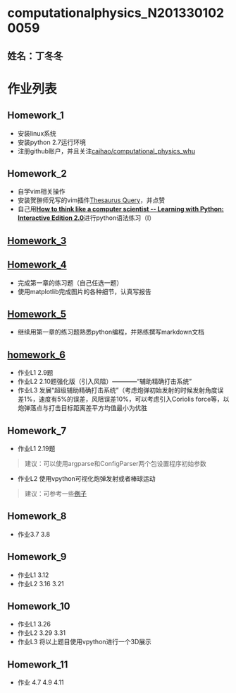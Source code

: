 # computationalphysics_N2013301020059
## 姓名：丁冬冬
# 作业列表

## Homework_1
- 安装linux系统
- 安装python 2.7运行环境
- 注册github账户，并且关注[caihao/computational_physics_whu](https://github.com/caihao/computational_physics_whu)

## Homework_2
- 自学vim相关操作
- 安装贺翀师兄写的vim插件[Thesaurus Query](https://github.com/Ron89/thesaurus_query.vim)，并点赞
- 自己用[**How to think like a computer scientist -- Learning with Python: Interactive Edition 2.0**](http://interactivepython.org/runestone/static/thinkcspy/index.html)进行python语法练习（I）

## [Homework_3](https://github.com/Memorieddd/computationalphysics_N2013301020059/tree/master/homework_3rd)


## [Homework_4](https://www.zybuluo.com/Memorieddd/note/316373)
- 完成第一章的练习题（自己任选一题）
- 使用matplotlib完成图片的各种细节，认真写报告


## [Homework_5](https://www.zybuluo.com/Memorieddd/note/321852)
- 继续用第一章的练习题熟悉python编程，并熟练撰写markdown文档
 

## [homework_6](https://www.zybuluo.com/Memorieddd/note/365009)
- 作业L1 2.9题
- 作业L2 2.10题强化版（引入风阻）————“辅助精确打击系统”
- 作业L3 发展“超级辅助精确打击系统”（考虑炮弹初始发射的时候发射角度误差1%，速度有5%的误差，风阻误差10%，可以考虑引入Coriolis force等，以炮弹落点与打击目标距离差平方均值最小为优胜


## Homework_7
- 作业L1 2.19题
> 建议：可以使用argparse和ConfigParser两个包设置程序初始参数

- 作业L2 使用vpython可视化炮弹发射或者棒球运动
> 建议：可参考一些[例子](http://www.visualrelativity.com/vpython/)

## Homework_8
- 作业3.7 3.8

## Homework_9
- 作业L1 3.12
- 作业L2 3.16 3.21

## Homework_10
- 作业L1 3.26
- 作业L2 3.29 3.31
- 作业L3 将以上题目使用vpython进行一个3D展示

## Homework_11
- 作业 4.7 4.9 4.11
